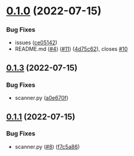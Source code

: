 # [0.1.0](https://github.com/thecyberworld/port-scanner/compare/v0.1.3...v0.1.0) (2022-07-15)


### Bug Fixes

* issues ([ce05142](https://github.com/thecyberworld/port-scanner/commit/ce051421fc47490862e51f52d1718924c404ad66))
* README.md ([#4](https://github.com/thecyberworld/port-scanner/issues/4)) ([#11](https://github.com/thecyberworld/port-scanner/issues/11)) ([4d75c62](https://github.com/thecyberworld/port-scanner/commit/4d75c62ce876c1e28f036e1c369edb4c1169c8b1)), closes [#10](https://github.com/thecyberworld/port-scanner/issues/10)



## [0.1.3](https://github.com/thecyberworld/port-scanner/compare/v0.1.1...v0.1.3) (2022-07-15)


### Bug Fixes

* scanner.py ([a0e670f](https://github.com/thecyberworld/port-scanner/commit/a0e670f5b4ecc229bfa08546e340d2177e8152f1))



## [0.1.1](https://github.com/thecyberworld/port-scanner/compare/f7c5a86da71a8210e3e96add2d5d24921729f8c8...v0.1.1) (2022-07-15)


### Bug Fixes

* scanner.py ([#8](https://github.com/thecyberworld/port-scanner/issues/8)) ([f7c5a86](https://github.com/thecyberworld/port-scanner/commit/f7c5a86da71a8210e3e96add2d5d24921729f8c8))



